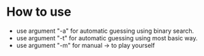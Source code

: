 # How to use
- use argument "-a" for automatic guessing using binary search.
- use argument "-t" for automatic guessing using most basic way.
- use argument "-m" for manual -> to play yourself
